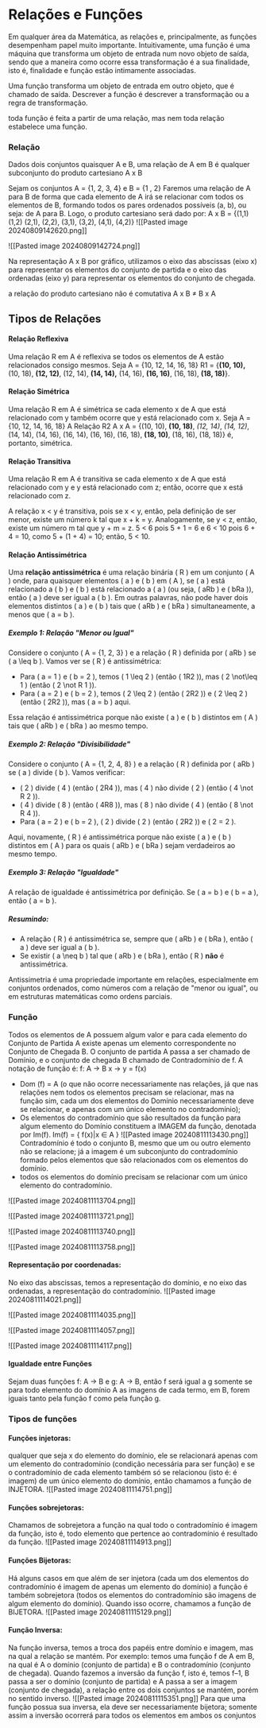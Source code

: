 
# Relações e Funções



Em qualquer área da Matemática, as relações e, principalmente, as funções desempenham papel muito importante. Intuitivamente, uma função é uma máquina que transforma um objeto de entrada num novo objeto de saída, sendo que a maneira como ocorre essa transformação é a sua finalidade, isto é, finalidade e função estão intimamente associadas.

Uma função transforma um objeto de entrada em outro objeto, que é chamado de saída.
Descrever a função é descrever a transformação ou a regra de transformação.

toda função é feita a partir de uma relação, mas nem toda relação estabelece uma função.

### Relação

Dados dois conjuntos quaisquer A e B, uma relação de A em B é qualquer subconjunto do produto cartesiano A x B

Sejam os conjuntos A = {1, 2, 3, 4} e B = {1 , 2} Faremos uma relação de A para B de forma que cada elemento de A irá se relacionar com todos os elementos de B, formando todos os pares ordenados possíveis (a, b), ou seja: de A para B. 
Logo, o produto cartesiano será dado por: 
A x B = {(1,1) (1,2) (2,1), (2,2), (3,1), (3,2), (4,1), (4,2)}
![[Pasted image 20240809142620.png]]

![[Pasted image 20240809142724.png]]

Na representação A x B por gráfico, utilizamos o eixo das abscissas (eixo x) para representar os elementos do conjunto de partida e o eixo das ordenadas (eixo y) para representar os elementos do conjunto de chegada.

a relação do produto cartesiano não é comutativa
A x B ≠ B x A

## Tipos de Relações

#### Relação Reflexiva

Uma relação R em A é reflexiva se todos os elementos de A estão relacionados consigo mesmos.
Seja A = {10, 12, 14, 16, 18}
R1 = {**(10, 10),** (10, 18), **(12, 12)**, (12, 14), **(14, 14),** (14, 16), **(16, 16)**, (16, 18), **(18, 18)**}.

#### Relação Simétrica

Uma relação R em A é simétrica se cada elemento x de A que está relacionado com y também ocorre que y está relacionado com x.
Seja A = {10, 12, 14, 16, 18}
A Relação R2 A x A = {(10, 10), **(10, 18)**, _(12, 14)_, _(14, 12)_, (14, 14), (14, 16), (16, 14), (16, 16), (16, 18), **(18, 10)**, (18, 16), (18, 18)} é, portanto, simétrica.

#### Relação Transitiva

Uma relação R em A é transitiva se cada elemento x de A que está relacionado com y e y está relacionado com z; então, ocorre que x está relacionado com z.

A relação x < y é transitiva, pois se x < y, então, pela definição de ser menor, existe um número k tal que x + k = y. Analogamente, se y < z, então, existe um número m tal que y + m = z. 5 < 6 pois 5 + 1 = 6 e 6 < 10 pois 6 + 4 = 10, como 5 + (1 + 4) = 10; então, 5 < 10.

#### Relação Antissimétrica

Uma **relação antissimétrica** é uma relação binária \( R \) em um conjunto \( A \) onde, para quaisquer elementos \( a \) e \( b \) em \( A \), se \( a \) está relacionado a \( b \) e \( b \) está relacionado a \( a \) (ou seja, \( aRb \) e \( bRa \)), então \( a \) deve ser igual a \( b \). Em outras palavras, não pode haver dois elementos distintos \( a \) e \( b \) tais que \( aRb \) e \( bRa \) simultaneamente, a menos que \( a = b \).

##### Exemplo 1: Relação "Menor ou Igual"
Considere o conjunto \( A = \{1, 2, 3\} \) e a relação \( R \) definida por \( aRb \) se \( a \leq b \). Vamos ver se \( R \) é antissimétrica:

- Para \( a = 1 \) e \( b = 2 \), temos \( 1 \leq 2 \) (então \( 1R2 \)), mas \( 2 \not\leq 1 \) (então \( 2 \not R 1 \)).
- Para \( a = 2 \) e \( b = 2 \), temos \( 2 \leq 2 \) (então \( 2R2 \)) e \( 2 \leq 2 \) (então \( 2R2 \)), mas \( a = b \) aqui.

Essa relação é antissimétrica porque não existe \( a \) e \( b \) distintos em \( A \) tais que \( aRb \) e \( bRa \) ao mesmo tempo.

##### Exemplo 2: Relação "Divisibilidade"
Considere o conjunto \( A = \{1, 2, 4, 8\} \) e a relação \( R \) definida por \( aRb \) se \( a \) divide \( b \). Vamos verificar:

- \( 2 \) divide \( 4 \) (então \( 2R4 \)), mas \( 4 \) não divide \( 2 \) (então \( 4 \not R 2 \)).
- \( 4 \) divide \( 8 \) (então \( 4R8 \)), mas \( 8 \) não divide \( 4 \) (então \( 8 \not R 4 \)).
- Para \( a = 2 \) e \( b = 2 \), \( 2 \) divide \( 2 \) (então \( 2R2 \)) e \( 2 = 2 \).

Aqui, novamente, \( R \) é antissimétrica porque não existe \( a \) e \( b \) distintos em \( A \) para os quais \( aRb \) e \( bRa \) sejam verdadeiros ao mesmo tempo.

##### Exemplo 3: Relação "Igualdade"
A relação de igualdade é antissimétrica por definição. Se \( a = b \) e \( b = a \), então \( a = b \).

##### Resumindo:
- A relação \( R \) é antissimétrica se, sempre que \( aRb \) e \( bRa \), então \( a \) deve ser igual a \( b \).
- Se existir \( a \neq b \) tal que \( aRb \) e \( bRa \), então \( R \) **não** é antissimétrica.

Antissimetria é uma propriedade importante em relações, especialmente em conjuntos ordenados, como números com a relação de "menor ou igual", ou em estruturas matemáticas como ordens parciais.

### Função

Todos os elementos de A possuem algum valor e para cada elemento do Conjunto de Partida A existe apenas um elemento correspondente no Conjunto de Chegada B. 
O conjunto de partida A passa a ser chamado de Domínio, e o conjunto de chegada B chamado de Contradomínio de f. 
A notação de função é: f: A → B x → y = f(x)

- Dom (f) = A (o que não ocorre necessariamente nas relações, já que nas relações nem todos os elementos precisam se relacionar, mas na função sim, cada um dos elementos do Domínio necessariamente deve se relacionar, e apenas com um único elemento no contradomínio);
- Os elementos do contradomínio que são resultados da função para algum elemento do Domínio constituem a IMAGEM da função, denotada por Im(f). 
  Im(f) = { f(x)|x ∈ A }
  ![[Pasted image 20240811113430.png]]
  Contradomínio é todo o conjunto B, mesmo que um ou outro elemento não se relacione; já a imagem é um subconjunto do contradomínio formado pelos elementos que são relacionados com os elementos do domínio.
- todos os elementos do domínio precisam se relacionar com um único elemento do contradomínio.

![[Pasted image 20240811113704.png]]

![[Pasted image 20240811113721.png]]

![[Pasted image 20240811113740.png]]

![[Pasted image 20240811113758.png]]

#### Representação por coordenadas:
No eixo das abscissas, temos a representação do domínio, e no eixo das ordenadas, a representação do contradomínio.
![[Pasted image 20240811114021.png]]

![[Pasted image 20240811114035.png]]

![[Pasted image 20240811114057.png]]

![[Pasted image 20240811114117.png]]

#### Igualdade entre Funções 

Sejam duas funções f: A → B e g: A → B, então f será igual a g somente se para todo elemento do domínio A as imagens de cada termo, em B, forem iguais tanto pela função f como pela função g.

### Tipos de funções

#### Funções injetoras:
qualquer que seja x do elemento do domínio, ele se relacionará apenas com um elemento do contradomínio (condição necessária para ser função) e se o contradomínio de cada elemento também só se relacionou (isto é: é imagem) de um único elemento do domínio, então chamamos a função de INJETORA.
![[Pasted image 20240811114751.png]]

#### Funções sobrejetoras:
Chamamos de sobrejetora a função na qual todo o contradomínio é imagem da função, isto é, todo elemento que pertence ao contradomínio é resultado da função.
![[Pasted image 20240811114913.png]]

#### Funções Bijetoras:
Há alguns casos em que além de ser injetora (cada um dos elementos do contradomínio é imagem de apenas um elemento do domínio) a função é também sobrejetora (todos os elementos do contradomínio são imagens de algum elemento do domínio). Quando isso ocorre, chamamos a função de BIJETORA.
![[Pasted image 20240811115129.png]]

#### Função Inversa:
Na função inversa, temos a troca dos papéis entre domínio e imagem, mas na qual a relação se mantém. Por exemplo: temos uma função f de A em B, na qual é A o domínio (conjunto de partida) e B o contradomínio (conjunto de chegada).
Quando fazemos a inversão da função f, isto é, temos f–1, B passa a ser o domínio (conjunto de partida) e A passa a ser a imagem (conjunto de chegada), a relação entre os dois conjuntos se mantém, porém no sentido inverso.
![[Pasted image 20240811115351.png]]
Para que uma função possua sua inversa, ela deve ser necessariamente bijetora; somente assim a inversão ocorrerá para todos os elementos em ambos os conjuntos
